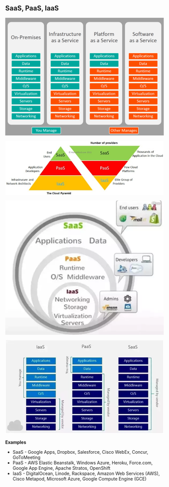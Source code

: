 ## SaaS, PaaS, IaaS

![Image1](../images/s1.jpg)

![Image1](../images/s2.jpg)

![Image1](../images/s3.png)

![Image1](../images/s4.png)

**Examples**

* SaaS - Google Apps, Dropbox, Salesforce, Cisco WebEx, Concur, GoToMeeting
* PaaS - AWS Elastic Beanstalk, Windows Azure, Heroku, Force.com, Google App Engine, Apache Stratos, OpenShift
* IaaS - DigitalOcean, Linode, Rackspace, Amazon Web Services (AWS), Cisco Metapod, Microsoft Azure, Google Compute Engine (GCE)
